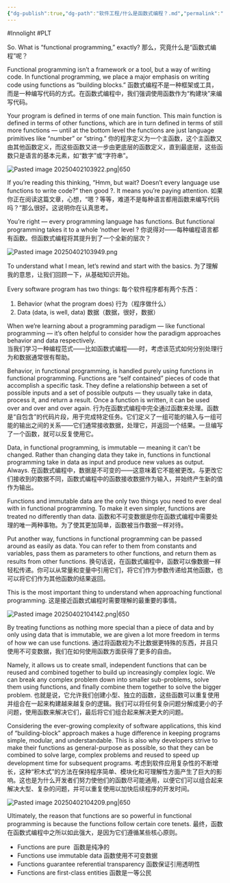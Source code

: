 ```yaml
---
{"dg-publish":true,"dg-path":"软件工程/什么是函数式编程？.md","permalink":"/软件工程/什么是函数式编程？/","created":"2025-04-02T10:38:40.000+08:00","updated":"2025-06-26T09:32:52.000+08:00"}
---
```


#Innolight #PLT 

So. What is “functional programming,” exactly?
那么，究竟什么是“函数式编程”呢？

Functional programming isn’t a framework or a tool, but a way of writing code. In functional programming, we place a major emphasis on writing code using functions as “building blocks.”
函数式编程不是一种框架或工具，而是一种编写代码的方式。在函数式编程中，我们强调使用函数作为“构建块”来编写代码。

Your program is defined in terms of one main function. This main function is defined in terms of other functions, which are in turn defined in terms of still more functions — until at the bottom level the functions are just language primitives like “number” or “string.”
你的程序定义为一个主函数，这个主函数又由其他函数定义，而这些函数又进一步由更底层的函数定义，直到最底层，这些函数只是语言的基本元素，如“数字”或“字符串”。

![Pasted image 20250402103922.png|650](/img/user/0.Asset/resource/Pasted%20image%2020250402103922.png)

If you’re reading this thinking, “Hmm, but wait? Doesn’t every language use functions to write code?” then good ?. It means you’re paying attention.
如果你正在阅读这篇文章，心想，“嗯？等等，难道不是每种语言都用函数来编写代码吗？”那么很好。这说明你在认真思考。

You’re right — every programming language has functions. But functional programming takes it to a whole ‘nother level ?
你说得对——每种编程语言都有函数。但函数式编程将其提升到了一个全新的层次？

![Pasted image 20250402103949.png](/img/user/0.Asset/resource/Pasted%20image%2020250402103949.png)

To understand what I mean, let’s rewind and start with the basics.
为了理解我的意思，让我们回顾一下，从基础知识开始。

Every software program has two things:
每个软件程序都有两个东西：

1. Behavior (what the program does)              行为（程序做什么）
2. Data (data, is well, data)                              数据（数据，很好，数据）

When we’re learning about a programming paradigm — like functional programming — it’s often helpful to consider how the paradigm approaches behavior and data respectively.  
当我们学习一种编程范式——比如函数式编程——时，考虑该范式如何分别处理行为和数据通常很有帮助。

Behavior, in functional programming, is handled purely using functions in functional programming. Functions are “self contained” pieces of code that accomplish a specific task. They define a relationship between a set of possible inputs and a set of possible outputs — they usually take in data, process it, and return a result. Once a function is written, it can be used over and over and over again.
行为在函数式编程中完全通过函数来处理。函数是“自包含”的代码片段，用于完成特定任务。它们定义了一组可能的输入与一组可能的输出之间的关系——它们通常接收数据，处理它，并返回一个结果。一旦编写了一个函数，就可以反复使用它。

Data, in functional programming, is immutable — meaning it can’t be changed. Rather than changing data they take in, functions in functional programming take in data as input and produce new values as output. Always.
在函数式编程中，数据是不可变的——这意味着它不能被更改。与更改它们接收到的数据不同，函数式编程中的函数接收数据作为输入，并始终产生新的值作为输出。

Functions and immutable data are the only two things you need to ever deal with in functional programming. To make it even simpler, functions are treated no differently than data.
函数和不可变数据是你在函数式编程中需要处理的唯一两种事物。为了使其更加简单，函数被当作数据一样对待。

Put another way, functions in functional programming can be passed around as easily as data. You can refer to them from constants and variables, pass them as parameters to other functions, and return them as results from other functions.
换句话说，在函数式编程中，函数可以像数据一样轻松传递。你可以从常量和变量中引用它们，将它们作为参数传递给其他函数，也可以将它们作为其他函数的结果返回。

This is the most important thing to understand when approaching functional programming.
这是接近函数式编程时需要理解的最重要的事情。

![Pasted image 20250402104142.png|650](/img/user/0.Asset/resource/Pasted%20image%2020250402104142.png)

By treating functions as nothing more special than a piece of data and by only using data that is immutable, we are given a lot more freedom in terms of how we can use functions.
通过将函数视为不比数据更特殊的东西，并且只使用不可变数据，我们在如何使用函数方面获得了更多的自由。

Namely, it allows us to create small, independent functions that can be reused and combined together to build up increasingly complex logic. We can break any complex problem down into smaller sub-problems, solve them using functions, and finally combine them together to solve the bigger problem.
也就是说，它允许我们创建小型、独立的函数，这些函数可以重复使用并组合在一起来构建越来越复杂的逻辑。我们可以将任何复杂问题分解成更小的子问题，使用函数来解决它们，最后将它们组合起来解决更大的问题。

Considering the ever-growing complexity of software applications, this kind of “building-block” approach makes a huge difference in keeping programs simple, modular, and understandable. This is also why developers strive to make their functions as general-purpose as possible, so that they can be combined to solve large, complex problems and reused to speed up development time for subsequent programs.
考虑到软件应用复杂性的不断增长，这种“积木式”的方法在保持程序简单、模块化和可理解性方面产生了巨大的影响。这也是为什么开发者们努力使他们的函数尽可能通用，以便它们可以组合起来解决大型、复杂的问题，并可以重复使用以加快后续程序的开发时间。

![Pasted image 20250402104209.png|650](/img/user/0.Asset/resource/Pasted%20image%2020250402104209.png)

Ultimately, the reason that functions are so powerful in functional programming is because the functions follow certain core tenets.
最终，函数在函数式编程中之所以如此强大，是因为它们遵循某些核心原则。

- Functions are pure  函数是纯净的
- Functions use immutable data  函数使用不可变数据
- Functions guarantee referential transparency  函数保证引用透明性
- Functions are first-class entities  函数是一等公民